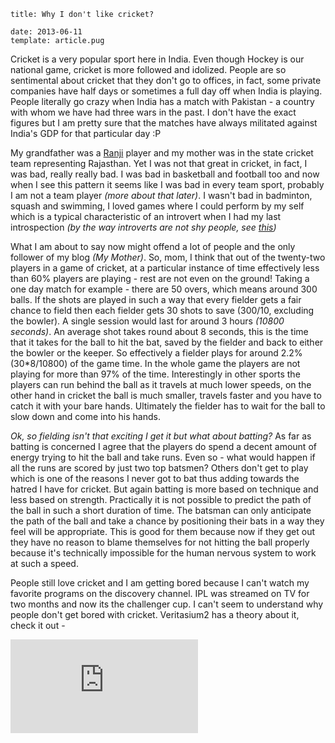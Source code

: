 ```metadata
title: Why I don't like cricket?

date: 2013-06-11
template: article.pug
```

Cricket is a very popular sport here in India. Even though Hockey is our national game, cricket is more followed and idolized. People are so sentimental about cricket that they don't go to offices, in fact, some private companies have half days or sometimes a full day off when India is playing. People literally go crazy when India has a match with Pakistan - a country with whom we have had three wars in the past. I don't have the exact figures but I am pretty sure that the matches have always militated against India's GDP for that particular day :P

My grandfather was a [Ranji](http://en.wikipedia.org/wiki/Ranji_Trophy) player and my mother was in the state cricket team representing Rajasthan. Yet I was not that great in cricket, in fact, I was bad, really really bad. I was bad in basketball and football too and now when I see this pattern it seems like I was bad in every team sport, probably I am not a team player _(more about that later)_. I wasn't bad in badminton, squash and swimming, I loved games where I could perform by my self which is a typical characteristic of an introvert when I had my last introspection _(by the way introverts are not shy people, see [this](http://www.youtube.com/watch?v=c0KYU2j0TM4))_

What I am about to say now might offend a lot of people and the only follower of my blog _(My Mother)_. So, mom, I think that out of the twenty-two players in a game of cricket, at a particular instance of time effectively less than 60% players are playing - rest are not even on the ground! Taking a one day match for example - there are 50 overs, which means around 300 balls. If the shots are played in such a way that every fielder gets a fair chance to field then each fielder gets 30 shots to save (300/10, excluding the bowler). A single session would last for around 3 hours _(10800 seconds)_. An average shot takes round about 8 seconds, this is the time that it takes for the ball to hit the bat, saved by the fielder and back to either the bowler or the keeper. So effectively a fielder plays for around 2.2% (30\*8/10800) of the game time. In the whole game the players are not playing for more than 97% of the time. Interestingly in other sports the players can run behind the ball as it travels at much lower speeds, on the other hand in cricket the ball is much smaller, travels faster and you have to catch it with your bare hands. Ultimately the fielder has to wait for the ball to slow down and come into his hands.

_Ok, so fielding isn't that exciting I get it but what about batting?_ As far as batting is concerned I agree that the players do spend a decent amount of energy trying to hit the ball and take runs. Even so - what would happen if all the runs are scored by just two top batsmen? Others don't get to play which is one of the reasons I never got to bat thus adding towards the hatred I have for cricket.
But again batting is more based on technique and less based on strength. Practically it is not possible to predict the path of the ball in such a short duration of time. The batsman can only anticipate the path of the ball and take a chance by positioning their bats in a way they feel will be appropriate. This is good for them because now if they get out they have no reason to blame themselves for not hitting the ball properly because it's technically impossible for the human nervous system to work at such a speed.

People still love cricket and I am getting bored because I can't watch my favorite programs on the discovery channel. IPL was streamed on TV for two months and now its the challenger cup. I can't seem to understand why people don't get bored with cricket. Veritasium2 has a theory about it, check it out -

<iframe class='youtube' src="http://www.youtube.com/embed/vCKUewZEBFM" frameborder="0" allowfullscreen></iframe>

